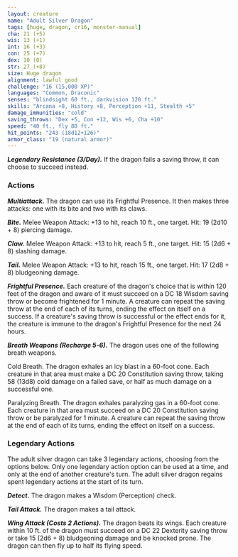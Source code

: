 ```yaml
---
layout: creature
name: "Adult Silver Dragon"
tags: [huge, dragon, cr16, monster-manual]
cha: 21 (+5)
wis: 13 (+1)
int: 16 (+3)
con: 25 (+7)
dex: 10 (0)
str: 27 (+8)
size: Huge dragon
alignment: lawful good
challenge: "16 (15,000 XP)"
languages: "Common, Draconic"
senses: "blindsight 60 ft., darkvision 120 ft."
skills: "Arcana +8, History +8, Perception +11, Stealth +5"
damage_immunities: "cold"
saving_throws: "Dex +5, Con +12, Wis +6, Cha +10"
speed: "40 ft., fly 80 ft."
hit_points: "243 (18d12+126)"
armor_class: "19 (natural armor)"
---
```


***Legendary Resistance (3/Day).*** If the dragon fails a saving throw, it can choose to succeed instead.

### Actions

***Multiattack.*** The dragon can use its Frightful Presence. It then makes three attacks: one with its bite and two with its claws.

***Bite.*** Melee Weapon Attack: +13 to hit, reach 10 ft., one target. Hit: 19 (2d10 + 8) piercing damage.

***Claw.*** Melee Weapon Attack: +13 to hit, reach 5 ft., one target. Hit: 15 (2d6 + 8) slashing damage.

***Tail.*** Melee Weapon Attack: +13 to hit, reach 15 ft., one target. Hit: 17 (2d8 + 8) bludgeoning damage.

***Frightful Presence.*** Each creature of the dragon's choice that is within 120 feet of the dragon and aware of it must succeed on a DC 18 Wisdom saving throw or become frightened for 1 minute. A creature can repeat the saving throw at the end of each of its turns, ending the effect on itself on a success. If a creature's saving throw is successful or the effect ends for it, the creature is immune to the dragon's Frightful Presence for the next 24 hours.

***Breath Weapons (Recharge 5-6).*** The dragon uses one of the following breath weapons.

Cold Breath. The dragon exhales an icy blast in a 60-foot cone. Each creature in that area must make a DC 20 Constitution saving throw, taking 58 (13d8) cold damage on a failed save, or half as much damage on a successful one.

Paralyzing Breath. The dragon exhales paralyzing gas in a 60-foot cone. Each creature in that area must succeed on a DC 20 Constitution saving throw or be paralyzed for 1 minute. A creature can repeat the saving throw at the end of each of its turns, ending the effect on itself on a success.

### Legendary Actions

The adult silver dragon can take 3 legendary actions, choosing from the options below. Only one legendary action option can be used at a time, and only at the end of another creature's turn. The adult silver dragon regains spent legendary actions at the start of its turn.

***Detect.*** The dragon makes a Wisdom (Perception) check.

***Tail Attack.*** The dragon makes a tail attack.

***Wing Attack (Costs 2 Actions).*** The dragon beats its wings. Each creature within 10 ft. of the dragon must succeed on a DC 22 Dexterity saving throw or take 15 (2d6 + 8) bludgeoning damage and be knocked prone. The dragon can then fly up to half its flying speed.
